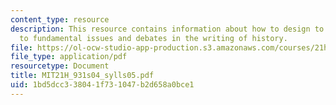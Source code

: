 ```yaml
---
content_type: resource
description: This resource contains information about how to design to introduce students
  to fundamental issues and debates in the writing of history.
file: https://ol-ocw-studio-app-production.s3.amazonaws.com/courses/21h-931-seminar-in-historical-methods-spring-2004/1bd5dcc338041f731047b2d658a0bce1_MIT21H_931s04_sylls05.pdf
file_type: application/pdf
resourcetype: Document
title: MIT21H_931s04_sylls05.pdf
uid: 1bd5dcc3-3804-1f73-1047-b2d658a0bce1
---
```

